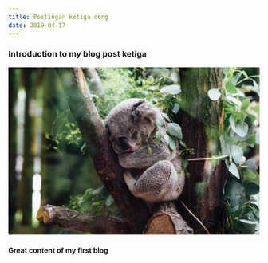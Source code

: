 ```yaml
---
title: Postingan ketiga dong
date: 2019-04-17
---
```

### Introduction to my blog post ketiga

![Hopper The Koala](./koala.jpg)

#### Great content of my first blog